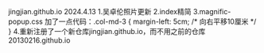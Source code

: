 jingjian.github.io
2024.4.13
1.吴卓伦照片更新
2.index精简
3.magnific-popup.css 加了一点代码：.col-md-3 {
  margin-left: 5cm; /* 向右平移10厘米 */
}
4.重新注册了一个新仓库jingjian.github.io，而不用之前的仓库20130216.github.io
